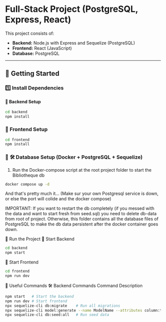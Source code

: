 # Full-Stack Project (PostgreSQL, Express, React)

This project consists of:
- **Backend:** Node.js with Express and Sequelize (PostgreSQL)
- **Frontend:** React (JavaScript)
- **Database:** PostgreSQL

---

## 🚀 Getting Started  

### **1️⃣ Install Dependencies**  

#### 🔹 **Backend Setup**  
```sh
cd backend
npm install
```

### 🔹 **Frontend Setup**  
``` sh
cd frontend
npm install
```

### 🔹 **🛠️ Database Setup (Docker + PostgreSQL + Sequelize)**
1. Run the Docker-compose script at the root project folder to start the Bibliotheque db
``` sh
docker compose up -d
```
And that's pretty much it... 
(Make sur your own Postgresql service is down, or else the port will colide and the docker compose)

IMPORTANT: If you want to restart the db completely (if you messed with the data and want to start fresh from seed.sql) you need to delete db-data from root of project. Otherwise, this folder contains all the database files of PostgreSQL to make the db data persistent after the docker container goes down.

🚀 Run the Project
🔹 Start Backend
``` sh
cd backend
npm start 
```
🔹 Start Frontend
``` sh
cd frontend
npm run dev 
```
📌 Useful Commands
🛠 Backend Commands
Command	Description
``` sh
npm start	# Start the backend
npm run dev	# Start frontend 
npx sequelize-cli db:migrate	# Run all migrations
npx sequelize-cli model:generate --name ModelName --attributes column:type	#Create a new Sequelize model
npx sequelize-cli db:seed:all	# Run seed data
```